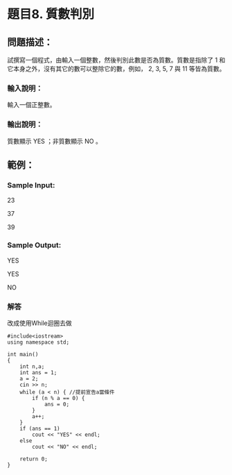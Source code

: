 # 題目8. 質數判別 

## 問題描述：
試撰寫一個程式，由輸入一個整數，然後判別此數是否為質數。質數是指除了 1 和它本身之外，沒有其它的數可以整除它的數，例如， 2, 3, 5, 7 與 11 等皆為質數。

### 輸入說明：
輸入一個正整數。

### 輸出說明：
質數顯示 YES ；非質數顯示 NO 。
## 範例：

### Sample Input:
23

37

39
### Sample Output:
YES

YES

NO

### 解答
改成使用While迴圈去做

```
#include<iostream>
using namespace std;

int main()
{
    int n,a;
    int ans = 1;
    a = 2; 
    cin >> n;
    while (a < n) { //提前宣告a當條件
        if (n % a == 0) {
            ans = 0;
        }
        a++;
    }
    if (ans == 1)
        cout << "YES" << endl;
    else
        cout << "NO" << endl;

    return 0;
}
```
